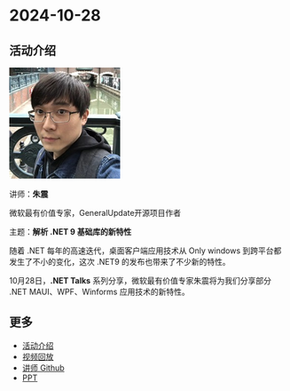 # 2024-10-28

## 活动介绍

![zhuzhen](../../images/speakers/zhuzhen.jpg)

讲师：**朱震**

微软最有价值专家，GeneralUpdate开源项目作者

主题：**解析 .NET 9 基础库的新特性**

随着 .NET 每年的高速迭代，桌面客户端应用技术从 Only windows 到跨平台都发生了不小的变化，这次 .NET9 的发布也带来了不少新的特性。

10月28日，**.NET Talks** 系列分享，微软最有价值专家朱震将为我们分享部分 .NET MAUI、WPF、Winforms 应用技术的新特性。

## 更多

- [活动介绍](https://mp.weixin.qq.com/s?__biz=MzA3NTU4NjY3Mw==&mid=2247498780&idx=1&sn=ef43ffe9230c27c784ab22c6d687800b&chksm=9e4556cadd8e3e577f249064cc01cff465138f57db6d249d446b0087c3b3f60126dabe453b48&scene=126&sessionid=1730736586#rd)
- [视频回放](https://www.bilibili.com/video/BV1RoSvYsEjv/)
- [讲师 Github](https://github.com/JusterZhu)
- [PPT](.NET9客户端应用技术新特性.pdf)
